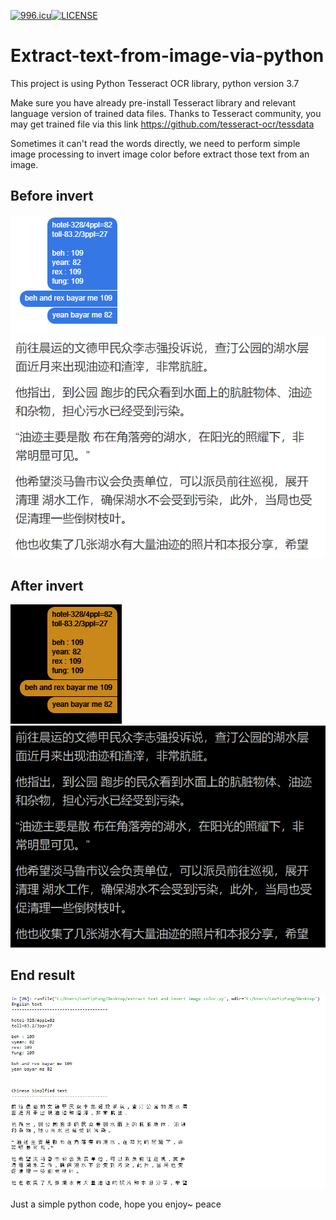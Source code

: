 <a href="https://996.icu"><img src="https://img.shields.io/badge/link-996.icu-red.svg" alt="996.icu" /></a>[![LICENSE](https://img.shields.io/badge/license-Anti%20996-blue.svg)](https://github.com/996icu/996.ICU/blob/master/LICENSE)
# Extract-text-from-image-via-python
This project is using Python Tesseract OCR library, python version 3.7

Make sure you have already pre-install Tesseract library and relevant language version of trained data files.
Thanks to Tesseract community, you may get trained file via this link https://github.com/tesseract-ocr/tessdata

Sometimes it can't read the words directly, we need to perform simple image processing to invert image color before extract those text from an image.

Before invert
--------------
![alt text](https://github.com/arixlee/Extract-text-from-image-via-python/blob/master/trip%20cost.PNG)
<br>![alt text](https://github.com/arixlee/Extract-text-from-image-via-python/blob/master/cn_text.PNG)

After invert
--------------
![alt text](https://github.com/arixlee/Extract-text-from-image-via-python/blob/master/INVT_trip%20cost.png)
<br>![alt text](https://github.com/arixlee/Extract-text-from-image-via-python/blob/master/INVT_cn_text.png)

End result
----------
![alt text](https://github.com/arixlee/Extract-text-from-image-via-python/blob/master/end%20result.PNG)


Just a simple python code, hope you enjoy~ peace
